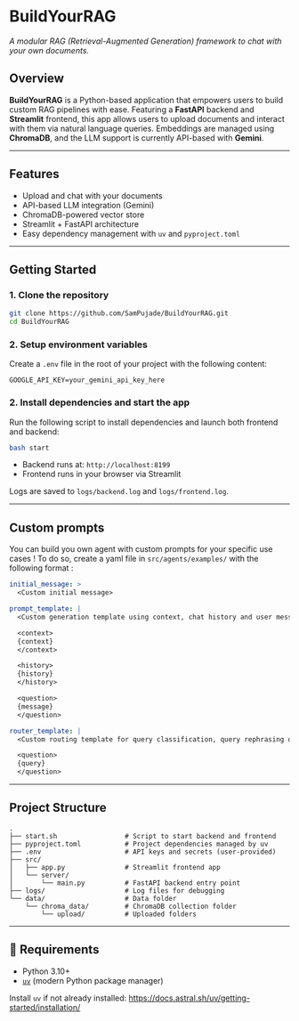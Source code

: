 # BuildYourRAG  
*A modular RAG (Retrieval-Augmented Generation) framework to chat with your own documents.*

## Overview

**BuildYourRAG** is a Python-based application that empowers users to build custom RAG pipelines with ease. Featuring a **FastAPI** backend and **Streamlit** frontend, this app allows users to upload documents and interact with them via natural language queries. Embeddings are managed using **ChromaDB**, and the LLM support is currently API-based with **Gemini**.

---

## Features

- Upload and chat with your documents  
- API-based LLM integration (Gemini)  
- ChromaDB-powered vector store  
- Streamlit + FastAPI architecture  
- Easy dependency management with `uv` and `pyproject.toml`  

---

## Getting Started

### 1. Clone the repository

```bash
git clone https://github.com/SamPujade/BuildYourRAG.git
cd BuildYourRAG
```

### 2. Setup environment variables

Create a `.env` file in the root of your project with the following content:

```env
GOOGLE_API_KEY=your_gemini_api_key_here
```

### 2. Install dependencies and start the app

Run the following script to install dependencies and launch both frontend and backend:

```bash
bash start
```

- Backend runs at: `http://localhost:8199`
- Frontend runs in your browser via Streamlit

Logs are saved to `logs/backend.log` and `logs/frontend.log`.

---

## Custom prompts

You can build you own agent with custom prompts for your specific use cases !
To do so, create a yaml file in `src/agents/examples/` with the following format : 
```yaml
initial_message: >
  <Custom initial message>

prompt_template: |
  <Custom generation template using context, chat history and user message (query)>

  <context>
  {context}
  </context>

  <history>
  {history}
  </history>

  <question>
  {message}
  </question>

router_template: |
  <Custom routing template for query classification, query rephrasing or entity extraction>

  <question>
  {query}
  </question>
```

---

## Project Structure

```
.
├── start.sh                 # Script to start backend and frontend
├── pyproject.toml           # Project dependencies managed by uv
├── .env                     # API keys and secrets (user-provided)
├── src/
│   ├── app.py               # Streamlit frontend app
│   └── server/
│       └── main.py          # FastAPI backend entry point
├── logs/                    # Log files for debugging
└── data/                    # Data folder
    └── chroma_data/         # ChromaDB collection folder
        └── upload/          # Uploaded folders

```

---

## 📌 Requirements

- Python 3.10+
- [`uv`](https://github.com/astral-sh/uv) (modern Python package manager)

Install `uv` if not already installed: https://docs.astral.sh/uv/getting-started/installation/